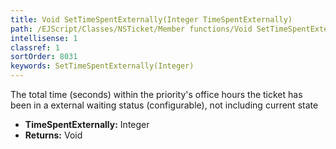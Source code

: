 ```yaml
---
title: Void SetTimeSpentExternally(Integer TimeSpentExternally)
path: /EJScript/Classes/NSTicket/Member functions/Void SetTimeSpentExternally(Integer p_0)
intellisense: 1
classref: 1
sortOrder: 8031
keywords: SetTimeSpentExternally(Integer)
---
```



The total time (seconds) within the priority's office hours the ticket has been in a external waiting status (configurable), not including current state



* **TimeSpentExternally:** Integer
* **Returns:** Void


